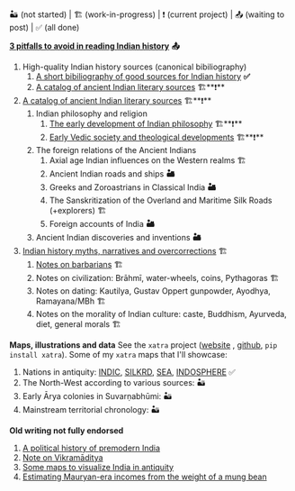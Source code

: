 🏜️ (not started) | 🏗️ (work-in-progress) | ❗ (current project) | 📤 (waiting to post) | ✅ (all done)

**[3 pitfalls to avoid in reading Indian history](Articles/pitfalls.md)** **📤**

1. High-quality Indian history sources (canonical bibiliography)
    1. [A short bibiliography of good sources for Indian history](Articles/sources_secondary.md) **✅**
    2. [A catalog of ancient Indian literary sources](Articles/sources_primary.md) 🏗️**❗**
2. [A catalog of ancient Indian literary sources](Articles/contradictions.md) 🏗️**❗**
    1. Indian philosophy and religion
        1. [The early development of Indian philosophy](Articles/philosophy.md) 🏗️**❗**
        2. [Early Vedic society and theological developments](Articles/theology.md) 🏗️**❗**
    2. The foreign relations of the Ancient Indians
        1. Axial age Indian influences on the Western realms 🏗️
        2. Ancient Indian roads and ships **🏜️**
        3. Greeks and Zoroastrians in Classical India **🏜️**
        4. The Sanskritization of the Overland and Maritime Silk Roads (+explorers) 🏗️
        5. Foreign accounts of India **🏜️**
    3. Ancient Indian discoveries and inventions **🏜️**
3. [Indian history myths, narratives and overcorrections](Articles/myths.md) 🏗️
    1. [Notes on barbarians](Articles/notes_barbarians.md) 🏗️
    2. Notes on civilization: Brāhmī, water-wheels, coins, Pythagoras 🏗️
    3. Notes on dating: Kautilya, Gustav Oppert gunpowder, Ayodhya, Ramayana/MBh 🏗️
    4. Notes on the morality of Indian culture: caste, Buddhism, Ayurveda, diet, general morals 🏗️

**Maps, illustrations and data**
See the `xatra` project ([website](https://srajma.github.io/xatra/) , [github](https://github.com/srajma/xatra), `pip install xatra`). Some of my `xatra` maps that I'll showcase:
1. Nations in antiquity: [INDIC](https://srajma.github.io/xatra/examples/nations/INDIC.html), [SILKRD](https://srajma.github.io/xatra/examples/nations/SILKRD.html), [SEA](https://srajma.github.io/xatra/examples/nations/SEA.html), [INDOSPHERE](https://srajma.github.io/xatra/examples/nations/INDOSPHERE.html) ✅
2. The North-West according to various sources: 🏜️
3. Early Ārya colonies in Suvarṇabhūmi: 🏜️
4. Mainstream territorial chronology: 🏜️

**Old writing not fully endorsed**

1. [A political history of premodern India](Old/political_history.md)
2. [Note on Vikramāditya](https://www.reddit.com/r/IndiaSpeaks/comments/rh8dmd/vikramaditya_reconstructing_the_interregnum_of_57/)
3. [Some maps to visualize India in antiquity](Old/maps.md)
4. [Estimating Mauryan-era incomes from the weight of a mung bean](Old/income.md)